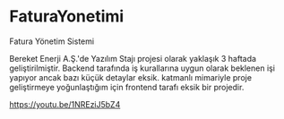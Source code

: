 # FaturaYonetimi
Fatura Yönetim Sistemi

Bereket Enerji A.Ş.'de Yazılım Stajı projesi olarak yaklaşık 3 haftada geliştirilmiştir.
Backend tarafında iş kurallarına uygun olarak beklenen işi yapıyor ancak bazı küçük  detaylar eksik.
katmanlı mimariyle proje geliştirmeye yoğunlaştığım için frontend tarafı eksik bir projedir.

https://youtu.be/1NREziJ5bZ4

